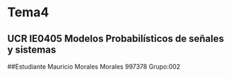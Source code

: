 # Tema4

## UCR IE0405 Modelos Probabilísticos de señales y sistemas

##Estudiante
Mauricio Morales Morales 997378 Grupo:002

